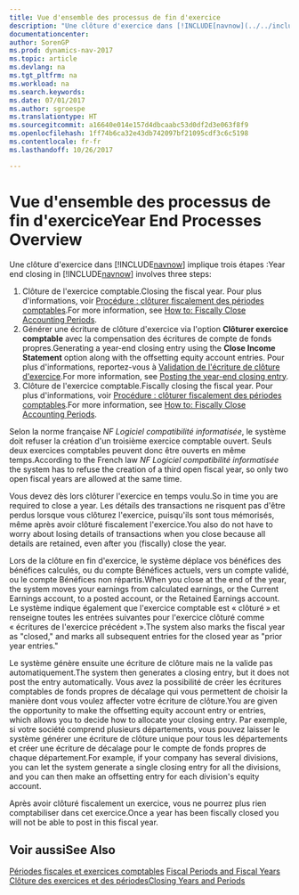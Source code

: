 ```yaml
---
title: Vue d'ensemble des processus de fin d'exercice
description: "Une clôture d'exercice dans [!INCLUDE[navnow](../../includes/navnow_md.md)] implique trois étapes."
documentationcenter: 
author: SorenGP
ms.prod: dynamics-nav-2017
ms.topic: article
ms.devlang: na
ms.tgt_pltfrm: na
ms.workload: na
ms.search.keywords: 
ms.date: 07/01/2017
ms.author: sgroespe
ms.translationtype: HT
ms.sourcegitcommit: a16640e014e157d4dbcaabc53d0df2d3e063f8f9
ms.openlocfilehash: 1ff74b6ca32e43db742097bf21095cdf3c6c5198
ms.contentlocale: fr-fr
ms.lasthandoff: 10/26/2017

---
```

# <a name="year-end-processes-overview"></a><span data-ttu-id="90850-103">Vue d'ensemble des processus de fin d'exercice</span><span class="sxs-lookup"><span data-stu-id="90850-103">Year End Processes Overview</span></span>
<span data-ttu-id="90850-104">Une clôture d'exercice dans [!INCLUDE[navnow](../../includes/navnow_md.md)] implique trois étapes :</span><span class="sxs-lookup"><span data-stu-id="90850-104">Year end closing in [!INCLUDE[navnow](../../includes/navnow_md.md)] involves three steps:</span></span>  

1.  <span data-ttu-id="90850-105">Clôture de l'exercice comptable.</span><span class="sxs-lookup"><span data-stu-id="90850-105">Closing the fiscal year.</span></span> <span data-ttu-id="90850-106">Pour plus d'informations, voir [Procédure : clôturer fiscalement des périodes comptables](how-to-fiscally-close-accounting-periods.md).</span><span class="sxs-lookup"><span data-stu-id="90850-106">For more information, see [How to: Fiscally Close Accounting Periods](how-to-fiscally-close-accounting-periods.md).</span></span>  
2.  <span data-ttu-id="90850-107">Générer une écriture de clôture d'exercice via l'option **Clôturer exercice comptable** avec la compensation des écritures de compte de fonds propres.</span><span class="sxs-lookup"><span data-stu-id="90850-107">Generating a year-end closing entry using the **Close Income Statement** option along with the offsetting equity account entries.</span></span> <span data-ttu-id="90850-108">Pour plus d'informations, reportez-vous à [Validation de l'écriture de clôture d'exercice](how-to-post-the-year-end-closing-entry.md).</span><span class="sxs-lookup"><span data-stu-id="90850-108">For more information, see [Posting the year-end closing entry](how-to-post-the-year-end-closing-entry.md).</span></span>  
3.  <span data-ttu-id="90850-109">Clôture de l'exercice comptable.</span><span class="sxs-lookup"><span data-stu-id="90850-109">Fiscally closing the fiscal year.</span></span> <span data-ttu-id="90850-110">Pour plus d'informations, voir [Procédure : clôturer fiscalement des périodes comptables](how-to-fiscally-close-accounting-periods.md).</span><span class="sxs-lookup"><span data-stu-id="90850-110">For more information, see [How to: Fiscally Close Accounting Periods](how-to-fiscally-close-accounting-periods.md).</span></span>  

<span data-ttu-id="90850-111">Selon la norme française *NF Logiciel compatibilité informatisée*, le système doit refuser la création d'un troisième exercice comptable ouvert. Seuls deux exercices comptables peuvent donc être ouverts en même temps.</span><span class="sxs-lookup"><span data-stu-id="90850-111">According to the French law *NF Logiciel compatibilité informatisée* the system has to refuse the creation of a third open fiscal year, so only two open fiscal years are allowed at the same time.</span></span>  

<span data-ttu-id="90850-112">Vous devez dès lors clôturer l'exercice en temps voulu.</span><span class="sxs-lookup"><span data-stu-id="90850-112">So in time you are required to close a year.</span></span> <span data-ttu-id="90850-113">Les détails des transactions ne risquent pas d'être perdus lorsque vous clôturez l'exercice, puisqu'ils sont tous mémorisés, même après avoir clôturé fiscalement l'exercice.</span><span class="sxs-lookup"><span data-stu-id="90850-113">You also do not have to worry about losing details of transactions when you close because all details are retained, even after you (fiscally) close the year.</span></span>  

<span data-ttu-id="90850-114">Lors de la clôture en fin d'exercice, le système déplace vos bénéfices des bénéfices calculés, ou du compte Bénéfices actuels, vers un compte validé, ou le compte Bénéfices non répartis.</span><span class="sxs-lookup"><span data-stu-id="90850-114">When you close at the end of the year, the system moves your earnings from calculated earnings, or the Current Earnings account, to a posted account, or the Retained Earnings account.</span></span> <span data-ttu-id="90850-115">Le système indique également que l'exercice comptable est « clôturé » et renseigne toutes les entrées suivantes pour l'exercice clôturé comme « écritures de l'exercice précédent ».</span><span class="sxs-lookup"><span data-stu-id="90850-115">The system also marks the fiscal year as "closed," and marks all subsequent entries for the closed year as "prior year entries."</span></span>  

<span data-ttu-id="90850-116">Le système génère ensuite une écriture de clôture mais ne la valide pas automatiquement.</span><span class="sxs-lookup"><span data-stu-id="90850-116">The system then generates a closing entry, but it does not post the entry automatically.</span></span> <span data-ttu-id="90850-117">Vous avez la possibilité de créer les écritures comptables de fonds propres de décalage qui vous permettent de choisir la manière dont vous voulez affecter votre écriture de clôture.</span><span class="sxs-lookup"><span data-stu-id="90850-117">You are given the opportunity to make the offsetting equity account entry or entries, which allows you to decide how to allocate your closing entry.</span></span> <span data-ttu-id="90850-118">Par exemple, si votre société comprend plusieurs départements, vous pouvez laisser le système générer une écriture de clôture unique pour tous les départements et créer une écriture de décalage pour le compte de fonds propres de chaque département.</span><span class="sxs-lookup"><span data-stu-id="90850-118">For example, if your company has several divisions, you can let the system generate a single closing entry for all the divisions, and you can then make an offsetting entry for each division's equity account.</span></span>  

<span data-ttu-id="90850-119">Après avoir clôturé fiscalement un exercice, vous ne pourrez plus rien comptabiliser dans cet exercice.</span><span class="sxs-lookup"><span data-stu-id="90850-119">Once a year has been fiscally closed you will not be able to post in this fiscal year.</span></span>  

## <a name="see-also"></a><span data-ttu-id="90850-120">Voir aussi</span><span class="sxs-lookup"><span data-stu-id="90850-120">See Also</span></span>  
 <span data-ttu-id="90850-121">[Périodes fiscales et exercices comptables](fiscal-periods-and-fiscal-years.md) </span><span class="sxs-lookup"><span data-stu-id="90850-121">[Fiscal Periods and Fiscal Years](fiscal-periods-and-fiscal-years.md) </span></span>  
 [<span data-ttu-id="90850-122">Clôture des exercices et des périodes</span><span class="sxs-lookup"><span data-stu-id="90850-122">Closing Years and Periods</span></span>](../../year-close-years-periods.md)

